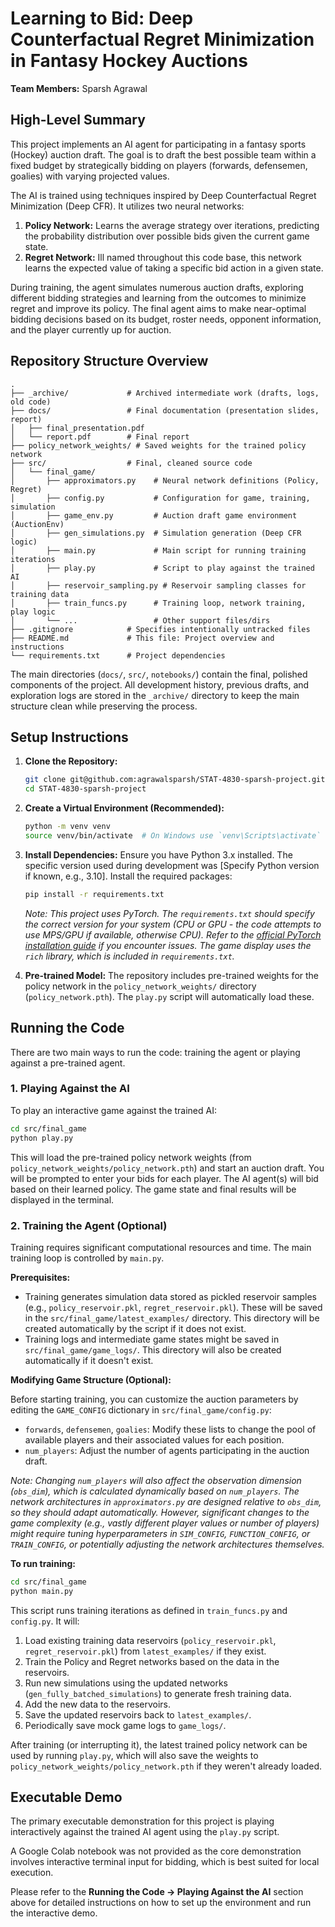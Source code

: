 # Learning to Bid: Deep Counterfactual Regret Minimization in Fantasy Hockey Auctions

**Team Members:** Sparsh Agrawal

## High-Level Summary

This project implements an AI agent for participating in a fantasy sports (Hockey) auction draft. The goal is to draft the best possible team within a fixed budget by strategically bidding on players (forwards, defensemen, goalies) with varying projected values.

The AI is trained using techniques inspired by Deep Counterfactual Regret Minimization (Deep CFR). It utilizes two neural networks:
1.  **Policy Network:** Learns the average strategy over iterations, predicting the probability distribution over possible bids given the current game state.
2.  **Regret Network:** Ill named throughout this code base, this network learns the expected value of taking a specific bid action in a given state.

During training, the agent simulates numerous auction drafts, exploring different bidding strategies and learning from the outcomes to minimize regret and improve its policy. The final agent aims to make near-optimal bidding decisions based on its budget, roster needs, opponent information, and the player currently up for auction.

## Repository Structure Overview

```
.
├── _archive/             # Archived intermediate work (drafts, logs, old code)
├── docs/                 # Final documentation (presentation slides, report)
│   ├── final_presentation.pdf
│   └── report.pdf        # Final report
├── policy_network_weights/ # Saved weights for the trained policy network
├── src/                  # Final, cleaned source code
│   └── final_game/
│       ├── approximators.py    # Neural network definitions (Policy, Regret)
│       ├── config.py           # Configuration for game, training, simulation
│       ├── game_env.py         # Auction draft game environment (AuctionEnv)
│       ├── gen_simulations.py  # Simulation generation (Deep CFR logic)
│       ├── main.py             # Main script for running training iterations
│       ├── play.py             # Script to play against the trained AI
│       ├── reservoir_sampling.py # Reservoir sampling classes for training data
│       ├── train_funcs.py      # Training loop, network training, play logic
│       └── ...                 # Other support files/dirs
├── .gitignore            # Specifies intentionally untracked files
├── README.md             # This file: Project overview and instructions
└── requirements.txt      # Project dependencies
```

The main directories (`docs/`, `src/`, `notebooks/`) contain the final, polished components of the project. All development history, previous drafts, and exploration logs are stored in the `_archive/` directory to keep the main structure clean while preserving the process.

## Setup Instructions

1.  **Clone the Repository:**
    ```bash
    git clone git@github.com:agrawalsparsh/STAT-4830-sparsh-project.git
    cd STAT-4830-sparsh-project
    ```

2.  **Create a Virtual Environment (Recommended):**
    ```bash
    python -m venv venv
    source venv/bin/activate  # On Windows use `venv\Scripts\activate`
    ```

3.  **Install Dependencies:** Ensure you have Python 3.x installed. The specific version used during development was [Specify Python version if known, e.g., 3.10]. Install the required packages:
    ```bash
    pip install -r requirements.txt
    ```
    *Note: This project uses PyTorch. The `requirements.txt` should specify the correct version for your system (CPU or GPU - the code attempts to use MPS/GPU if available, otherwise CPU). Refer to the [official PyTorch installation guide](https://pytorch.org/get-started/locally/) if you encounter issues.*
    *The game display uses the `rich` library, which is included in `requirements.txt`.*

4.  **Pre-trained Model:** The repository includes pre-trained weights for the policy network in the `policy_network_weights/` directory (`policy_network.pth`). The `play.py` script will automatically load these.

## Running the Code

There are two main ways to run the code: training the agent or playing against a pre-trained agent.

### 1. Playing Against the AI

To play an interactive game against the trained AI:

```bash
cd src/final_game
python play.py
```

This will load the pre-trained policy network weights (from `policy_network_weights/policy_network.pth`) and start an auction draft. You will be prompted to enter your bids for each player. The AI agent(s) will bid based on their learned policy. The game state and final results will be displayed in the terminal.

### 2. Training the Agent (Optional)

Training requires significant computational resources and time. The main training loop is controlled by `main.py`.

**Prerequisites:**
*   Training generates simulation data stored as pickled reservoir samples (e.g., `policy_reservoir.pkl`, `regret_reservoir.pkl`). These will be saved in the `src/final_game/latest_examples/` directory. This directory will be created automatically by the script if it does not exist.
*   Training logs and intermediate game states might be saved in `src/final_game/game_logs/`. This directory will also be created automatically if it doesn't exist.

**Modifying Game Structure (Optional):**

Before starting training, you can customize the auction parameters by editing the `GAME_CONFIG` dictionary in `src/final_game/config.py`:
*   `forwards`, `defensemen`, `goalies`: Modify these lists to change the pool of available players and their associated values for each position.
*   `num_players`: Adjust the number of agents participating in the auction draft.

*Note: Changing `num_players` will also affect the observation dimension (`obs_dim`), which is calculated dynamically based on `num_players`. The network architectures in `approximators.py` are designed relative to `obs_dim`, so they should adapt automatically. However, significant changes to the game complexity (e.g., vastly different player values or number of players) might require tuning hyperparameters in `SIM_CONFIG`, `FUNCTION_CONFIG`, or `TRAIN_CONFIG`, or potentially adjusting the network architectures themselves.*

**To run training:**

```bash
cd src/final_game
python main.py
```

This script runs training iterations as defined in `train_funcs.py` and `config.py`. It will:
1.  Load existing training data reservoirs (`policy_reservoir.pkl`, `regret_reservoir.pkl`) from `latest_examples/` if they exist.
2.  Train the Policy and Regret networks based on the data in the reservoirs.
3.  Run new simulations using the updated networks (`gen_fully_batched_simulations`) to generate fresh training data.
4.  Add the new data to the reservoirs.
5.  Save the updated reservoirs back to `latest_examples/`.
6.  Periodically save mock game logs to `game_logs/`.

After training (or interrupting it), the latest trained policy network can be used by running `play.py`, which will also save the weights to `policy_network_weights/policy_network.pth` if they weren't already loaded.

## Executable Demo

The primary executable demonstration for this project is playing interactively against the trained AI agent using the `play.py` script.

A Google Colab notebook was not provided as the core demonstration involves interactive terminal input for bidding, which is best suited for local execution.

Please refer to the **Running the Code -> Playing Against the AI** section above for detailed instructions on how to set up the environment and run the interactive demo.






